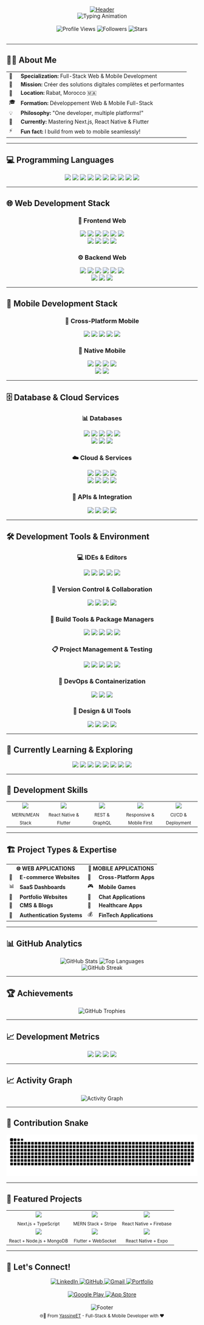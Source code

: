 <div align="center">
  <a href="https://github.com/YassineET">
    <img src="https://capsule-render.vercel.app/api?type=waving&color=gradient&customColorList=6,11,20&height=280&section=header&text=Yassine%20ET-TAHERY&fontSize=50&fontColor=ffffff&animation=twinkling&fontAlignY=38&desc=🌐%20Full-Stack%20Developer%20%7C%20📱%20Mobile%20Expert&descAlignY=65&descSize=20" alt="Header" />
  </a>
</div>

<div align="center">
  <img src="https://readme-typing-svg.herokuapp.com?font=Fira+Code&size=28&duration=2500&pause=800&color=58A6FF&center=true&vCenter=true&width=950&lines=🌐+Full-Stack+Web+Developer;📱+Cross-Platform+Mobile+Expert;⚡+React+%7C+React+Native+%7C+Flutter;🎨+Modern+UI%2FUX+Designer;🔥+Building+Web+%26+Mobile+Solutions" alt="Typing Animation" />
</div>

<div align="center">
  <br>
  <img src="https://komarev.com/ghpvc/?username=YassineET&color=58A6FF&style=for-the-badge&label=👥+VISITORS" alt="Profile Views" />
  <img src="https://img.shields.io/github/followers/YassineET?label=👥+FOLLOWERS&style=for-the-badge&color=FD7E14" alt="Followers" />
  <img src="https://img.shields.io/github/stars/YassineET?label=⭐+STARS&style=for-the-badge&color=FFD43B" alt="Stars" />
</div>

<br>

---

## 🙋‍♂️ **About Me**

<div align="center">
  <table>
    <tr>
      <td>🚀</td>
      <td><strong>Specialization:</strong> Full-Stack Web & Mobile Development</td>
    </tr>
    <tr>
      <td>🎯</td>
      <td><strong>Mission:</strong> Créer des solutions digitales complètes et performantes</td>
    </tr>
    <tr>
      <td>📍</td>
      <td><strong>Location:</strong> Rabat, Morocco 🇲🇦</td>
    </tr>
    <tr>
      <td>🎓</td>
      <td><strong>Formation:</strong> Développement Web & Mobile Full-Stack</td>
    </tr>
    <tr>
      <td>💡</td>
      <td><strong>Philosophy:</strong> "One developer, multiple platforms!"</td>
    </tr>
    <tr>
      <td>🌱</td>
      <td><strong>Currently:</strong> Mastering Next.js, React Native & Flutter</td>
    </tr>
    <tr>
      <td>⚡</td>
      <td><strong>Fun fact:</strong> I build from web to mobile seamlessly!</td>
    </tr>
  </table>
</div>

---

## 💻 **Programming Languages**

<div align="center">
<img src="https://img.shields.io/badge/JavaScript-F7DF1E?style=for-the-badge&logo=javascript&logoColor=black" />
<img src="https://img.shields.io/badge/TypeScript-007ACC?style=for-the-badge&logo=typescript&logoColor=white" />
<img src="https://img.shields.io/badge/Python-3776AB?style=for-the-badge&logo=python&logoColor=white" />
<img src="https://img.shields.io/badge/PHP-777BB4?style=for-the-badge&logo=php&logoColor=white" />
<img src="https://img.shields.io/badge/Java-ED8B00?style=for-the-badge&logo=openjdk&logoColor=white" />
<img src="https://img.shields.io/badge/Kotlin-0095D5?style=for-the-badge&logo=kotlin&logoColor=white" />
<img src="https://img.shields.io/badge/Swift-FA7343?style=for-the-badge&logo=swift&logoColor=white" />
<img src="https://img.shields.io/badge/Dart-0175C2?style=for-the-badge&logo=dart&logoColor=white" />
<img src="https://img.shields.io/badge/C%2B%2B-00599C?style=for-the-badge&logo=c%2B%2B&logoColor=white" />
<img src="https://img.shields.io/badge/C%23-239120?style=for-the-badge&logo=c-sharp&logoColor=white" />
</div>

---

## 🌐 **Web Development Stack**

<div align="center">

### 🎨 **Frontend Web**
<img src="https://img.shields.io/badge/HTML5-E34F26?style=for-the-badge&logo=html5&logoColor=white" />
<img src="https://img.shields.io/badge/CSS3-1572B6?style=for-the-badge&logo=css3&logoColor=white" />
<img src="https://img.shields.io/badge/React-20232A?style=for-the-badge&logo=react&logoColor=61DAFB" />
<img src="https://img.shields.io/badge/Next.js-000000?style=for-the-badge&logo=next.js&logoColor=white" />
<img src="https://img.shields.io/badge/Vue.js-35495E?style=for-the-badge&logo=vue.js&logoColor=4FC08D" />
<img src="https://img.shields.io/badge/Angular-DD0031?style=for-the-badge&logo=angular&logoColor=white" />
<br>
<img src="https://img.shields.io/badge/Tailwind_CSS-38B2AC?style=for-the-badge&logo=tailwind-css&logoColor=white" />
<img src="https://img.shields.io/badge/Bootstrap-563D7C?style=for-the-badge&logo=bootstrap&logoColor=white" />
<img src="https://img.shields.io/badge/SASS-hotpink?style=for-the-badge&logo=SASS&logoColor=white" />
<img src="https://img.shields.io/badge/Material--UI-0081CB?style=for-the-badge&logo=material-ui&logoColor=white" />

### ⚙️ **Backend Web**
<img src="https://img.shields.io/badge/Node.js-43853D?style=for-the-badge&logo=node.js&logoColor=white" />
<img src="https://img.shields.io/badge/Express.js-404D59?style=for-the-badge&logo=express&logoColor=white" />
<img src="https://img.shields.io/badge/PHP-777BB4?style=for-the-badge&logo=php&logoColor=white" />
<img src="https://img.shields.io/badge/Python-3776AB?style=for-the-badge&logo=python&logoColor=white" />
<img src="https://img.shields.io/badge/Flask-000000?style=for-the-badge&logo=flask&logoColor=white" />
<img src="https://img.shields.io/badge/Django-092E20?style=for-the-badge&logo=django&logoColor=white" />
<br>
<img src="https://img.shields.io/badge/Laravel-FF2D20?style=for-the-badge&logo=laravel&logoColor=white" />
<img src="https://img.shields.io/badge/FastAPI-005571?style=for-the-badge&logo=fastapi&logoColor=white" />
<img src="https://img.shields.io/badge/Spring_Boot-F2F4F9?style=for-the-badge&logo=spring-boot" />

</div>

---

## 📱 **Mobile Development Stack**

<div align="center">

### 🚀 **Cross-Platform Mobile**
<img src="https://img.shields.io/badge/React_Native-20232A?style=for-the-badge&logo=react&logoColor=61DAFB" />
<img src="https://img.shields.io/badge/Flutter-02569B?style=for-the-badge&logo=flutter&logoColor=white" />
<img src="https://img.shields.io/badge/Expo-1C1E24?style=for-the-badge&logo=expo&logoColor=#D04A37" />
<img src="https://img.shields.io/badge/Ionic-3880FF?style=for-the-badge&logo=ionic&logoColor=white" />
<img src="https://img.shields.io/badge/Xamarin-3199DC?style=for-the-badge&logo=xamarin&logoColor=white" />

### 📲 **Native Mobile**
<img src="https://img.shields.io/badge/Swift-FA7343?style=for-the-badge&logo=swift&logoColor=white" />
<img src="https://img.shields.io/badge/Objective--C-438EFF?style=for-the-badge&logo=apple&logoColor=white" />
<img src="https://img.shields.io/badge/Kotlin-0095D5?style=for-the-badge&logo=kotlin&logoColor=white" />
<img src="https://img.shields.io/badge/Java-ED8B00?style=for-the-badge&logo=openjdk&logoColor=white" />
<br>
<img src="https://img.shields.io/badge/SwiftUI-007AFF?style=for-the-badge&logo=swift&logoColor=white" />
<img src="https://img.shields.io/badge/Jetpack_Compose-4285F4?style=for-the-badge&logo=jetpack-compose&logoColor=white" />

</div>

---

## 🗄️ **Database & Cloud Services**

<div align="center">

### 📊 **Databases**
<img src="https://img.shields.io/badge/MySQL-005C84?style=for-the-badge&logo=mysql&logoColor=white" />
<img src="https://img.shields.io/badge/PostgreSQL-316192?style=for-the-badge&logo=postgresql&logoColor=white" />
<img src="https://img.shields.io/badge/MongoDB-4EA94B?style=for-the-badge&logo=mongodb&logoColor=white" />
<img src="https://img.shields.io/badge/SQLite-07405E?style=for-the-badge&logo=sqlite&logoColor=white" />
<img src="https://img.shields.io/badge/Redis-DC382D?style=for-the-badge&logo=redis&logoColor=white" />
<br>
<img src="https://img.shields.io/badge/Supabase-181818?style=for-the-badge&logo=supabase&logoColor=white" />
<img src="https://img.shields.io/badge/Oracle-F80000?style=for-the-badge&logo=oracle&logoColor=black" />
<img src="https://img.shields.io/badge/MariaDB-003545?style=for-the-badge&logo=mariadb&logoColor=white" />

### ☁️ **Cloud & Services**
<img src="https://img.shields.io/badge/Firebase-039BE5?style=for-the-badge&logo=Firebase&logoColor=white" />
<img src="https://img.shields.io/badge/Amazon_AWS-FF9900?style=for-the-badge&logo=amazonaws&logoColor=white" />
<img src="https://img.shields.io/badge/Microsoft_Azure-0089D0?style=for-the-badge&logo=microsoft-azure&logoColor=white" />
<img src="https://img.shields.io/badge/Google_Cloud-4285F4?style=for-the-badge&logo=google-cloud&logoColor=white" />
<br>
<img src="https://img.shields.io/badge/Vercel-000000?style=for-the-badge&logo=vercel&logoColor=white" />
<img src="https://img.shields.io/badge/Netlify-00C7B7?style=for-the-badge&logo=netlify&logoColor=white" />
<img src="https://img.shields.io/badge/Heroku-430098?style=for-the-badge&logo=heroku&logoColor=white" />
<img src="https://img.shields.io/badge/DigitalOcean-0080FF?style=for-the-badge&logo=DigitalOcean&logoColor=white" />

### 🔌 **APIs & Integration**
<img src="https://img.shields.io/badge/REST_API-02569B?style=for-the-badge&logo=fastapi&logoColor=white" />
<img src="https://img.shields.io/badge/GraphQL-E10098?style=for-the-badge&logo=graphql&logoColor=white" />
<img src="https://img.shields.io/badge/Stripe-008CDD?style=for-the-badge&logo=stripe&logoColor=white" />
<img src="https://img.shields.io/badge/PayPal-00457C?style=for-the-badge&logo=paypal&logoColor=white" />

</div>

---

## 🛠️ **Development Tools & Environment**

<div align="center">

### 💻 **IDEs & Editors**
<img src="https://img.shields.io/badge/Visual_Studio_Code-0078D4?style=for-the-badge&logo=visual%20studio%20code&logoColor=white" />
<img src="https://img.shields.io/badge/Android_Studio-3DDC84?style=for-the-badge&logo=android-studio&logoColor=white" />
<img src="https://img.shields.io/badge/Xcode-007ACC?style=for-the-badge&logo=Xcode&logoColor=white" />
<img src="https://img.shields.io/badge/WebStorm-000000?style=for-the-badge&logo=WebStorm&logoColor=white" />
<img src="https://img.shields.io/badge/IntelliJ_IDEA-000000.svg?style=for-the-badge&logo=intellij-idea&logoColor=white" />

### 🔧 **Version Control & Collaboration**
<img src="https://img.shields.io/badge/GIT-E44C30?style=for-the-badge&logo=git&logoColor=white" />
<img src="https://img.shields.io/badge/GitHub-100000?style=for-the-badge&logo=github&logoColor=white" />
<img src="https://img.shields.io/badge/GitLab-330F63?style=for-the-badge&logo=gitlab&logoColor=white" />
<img src="https://img.shields.io/badge/Bitbucket-0747a6?style=for-the-badge&logo=bitbucket&logoColor=white" />

### 🚀 **Build Tools & Package Managers**
<img src="https://img.shields.io/badge/npm-CB3837?style=for-the-badge&logo=npm&logoColor=white" />
<img src="https://img.shields.io/badge/Yarn-2C8EBB?style=for-the-badge&logo=yarn&logoColor=white" />
<img src="https://img.shields.io/badge/Webpack-8DD6F9?style=for-the-badge&logo=webpack&logoColor=black" />
<img src="https://img.shields.io/badge/Vite-B73BFE?style=for-the-badge&logo=vite&logoColor=FFD62E" />
<img src="https://img.shields.io/badge/Parcel-B93C00?style=for-the-badge&logo=parcel&logoColor=white" />

### 📋 **Project Management & Testing**
<img src="https://img.shields.io/badge/Postman-FF6C37?style=for-the-badge&logo=postman&logoColor=white" />
<img src="https://img.shields.io/badge/Insomnia-black?style=for-the-badge&logo=insomnia&logoColor=5849BE" />
<img src="https://img.shields.io/badge/Jest-323330?style=for-the-badge&logo=Jest&logoColor=white" />
<img src="https://img.shields.io/badge/ESLint-4B32C3?style=for-the-badge&logo=eslint&logoColor=white" />
<img src="https://img.shields.io/badge/Prettier-F7B93E?style=for-the-badge&logo=prettier&logoColor=black" />

### 🐳 **DevOps & Containerization**
<img src="https://img.shields.io/badge/Docker-2496ED?style=for-the-badge&logo=docker&logoColor=white" />
<img src="https://img.shields.io/badge/kubernetes-326ce5.svg?&style=for-the-badge&logo=kubernetes&logoColor=white" />
<img src="https://img.shields.io/badge/GitHub_Actions-2088FF?style=for-the-badge&logo=github-actions&logoColor=white" />

### 🎨 **Design & UI Tools**
<img src="https://img.shields.io/badge/Figma-F24E1E?style=for-the-badge&logo=figma&logoColor=white" />
<img src="https://img.shields.io/badge/Adobe%20XD-470137?style=for-the-badge&logo=Adobe%20XD&logoColor=#FF61F6" />
<img src="https://img.shields.io/badge/Canva-%2300C4CC.svg?&style=for-the-badge&logo=Canva&logoColor=white" />
<img src="https://img.shields.io/badge/Adobe%20Photoshop-31A8FF?style=for-the-badge&logo=Adobe%20Photoshop&logoColor=black" />

</div>

---

## 🚀 **Currently Learning & Exploring**

<div align="center">
  <img src="https://img.shields.io/badge/🌐_Next.js_14-Advanced-000000?style=for-the-badge&logo=next.js&logoColor=white" />
  <img src="https://img.shields.io/badge/📱_React_Native-Mastering-61DAFB?style=for-the-badge&logo=react&logoColor=black" />
  <img src="https://img.shields.io/badge/🦋_Flutter_3.0-Learning-02569B?style=for-the-badge&logo=flutter&logoColor=white" />
  <img src="https://img.shields.io/badge/⚡_TypeScript-Improving-3178C6?style=for-the-badge&logo=typescript&logoColor=white" />
  <img src="https://img.shields.io/badge/🐳_Docker-Exploring-2496ED?style=for-the-badge&logo=docker&logoColor=white" />
  <img src="https://img.shields.io/badge/☁️_AWS-Learning-232F3E?style=for-the-badge&logo=amazonaws&logoColor=white" />
  <img src="https://img.shields.io/badge/🔮_Three.js-3D_Web-000000?style=for-the-badge&logo=three.js&logoColor=white" />
  <img src="https://img.shields.io/badge/🤖_AI/ML-TensorFlow-FF6F00?style=for-the-badge&logo=tensorflow&logoColor=white" />
</div>

---

## 💪 **Development Skills**

<div align="center">
  <table>
    <tr>
      <td align="center" width="20%">
        <img src="https://img.shields.io/badge/-Full_Stack_Web-FF6B6B?style=for-the-badge" />
        <br><sub>MERN/MEAN Stack</sub>
      </td>
      <td align="center" width="20%">
        <img src="https://img.shields.io/badge/-Mobile_Apps-4ECDC4?style=for-the-badge" />
        <br><sub>React Native & Flutter</sub>
      </td>
      <td align="center" width="20%">
        <img src="https://img.shields.io/badge/-API_Development-45B7D1?style=for-the-badge" />
        <br><sub>REST & GraphQL</sub>
      </td>
      <td align="center" width="20%">
        <img src="https://img.shields.io/badge/-UI/UX_Design-9B59B6?style=for-the-badge" />
        <br><sub>Responsive & Mobile First</sub>
      </td>
      <td align="center" width="20%">
        <img src="https://img.shields.io/badge/-DevOps-FFA726?style=for-the-badge" />
        <br><sub>CI/CD & Deployment</sub>
      </td>
    </tr>
  </table>
</div>

---

## 🏗️ **Project Types & Expertise**

<div align="center">
  <table>
    <tr>
      <td colspan="2" align="center"><strong>🌐 WEB APPLICATIONS</strong></td>
      <td colspan="2" align="center"><strong>📱 MOBILE APPLICATIONS</strong></td>
    </tr>
    <tr>
      <td>🛒</td>
      <td><strong>E-commerce Websites</strong></td>
      <td>📱</td>
      <td><strong>Cross-Platform Apps</strong></td>
    </tr>
    <tr>
      <td>📊</td>
      <td><strong>SaaS Dashboards</strong></td>
      <td>🎮</td>
      <td><strong>Mobile Games</strong></td>
    </tr>
    <tr>
      <td>🎨</td>
      <td><strong>Portfolio Websites</strong></td>
      <td>💬</td>
      <td><strong>Chat Applications</strong></td>
    </tr>
    <tr>
      <td>📰</td>
      <td><strong>CMS & Blogs</strong></td>
      <td>🏥</td>
      <td><strong>Healthcare Apps</strong></td>
    </tr>
    <tr>
      <td>🔐</td>
      <td><strong>Authentication Systems</strong></td>
      <td>💰</td>
      <td><strong>FinTech Applications</strong></td>
    </tr>
  </table>
</div>

---

## 📊 **GitHub Analytics**

<div align="center">
  <img height="180em" src="https://github-readme-stats.vercel.app/api?username=YassineET&show_icons=true&theme=github_dark&hide_border=true&count_private=true&include_all_commits=true" alt="GitHub Stats" />
  <img height="180em" src="https://github-readme-stats.vercel.app/api/top-langs/?username=YassineET&layout=compact&theme=github_dark&hide_border=true&langs_count=8" alt="Top Languages" />
</div>

<div align="center">
  <img src="https://github-readme-streak-stats.herokuapp.com/?user=YassineET&theme=github-dark-blue&hide_border=true" alt="GitHub Streak" />
</div>

---

## 🏆 **Achievements**

<div align="center">
  <img src="https://github-profile-trophy.vercel.app/?username=YassineET&theme=darkhub&no-frame=true&no-bg=true&margin-w=4&column=7" alt="GitHub Trophies" />
</div>

---

## 📈 **Development Metrics**

<div align="center">
  <img src="https://img.shields.io/badge/🌐_Web_Projects-15+-success?style=for-the-badge" />
  <img src="https://img.shields.io/badge/📱_Mobile_Apps-8+-info?style=for-the-badge" />
  <img src="https://img.shields.io/badge/☁️_Deployed_Sites-20+-blue?style=for-the-badge" />
  <img src="https://img.shields.io/badge/⭐_Client_Rating-4.9/5-yellow?style=for-the-badge" />
</div>

---

## 📈 **Activity Graph**

<div align="center">
  <img src="https://github-readme-activity-graph.vercel.app/graph?username=YassineET&bg_color=0d1117&color=58a6ff&line=58a6ff&point=ffffff&area=true&hide_border=true" alt="Activity Graph" />
</div>

---

## 🐍 **Contribution Snake**

<div align="center">
  <picture>
    <source media="(prefers-color-scheme: dark)" srcset="https://raw.githubusercontent.com/platane/snk/output/github-contribution-grid-snake-dark.svg">
    <source media="(prefers-color-scheme: light)" srcset="https://raw.githubusercontent.com/platane/snk/output/github-contribution-grid-snake.svg">
    <img alt="github contribution grid snake animation" src="https://raw.githubusercontent.com/platane/snk/output/github-contribution-grid-snake.svg">
  </picture>
</div>

---

## 🎯 **Featured Projects**

<div align="center">
  <table>
    <tr>
      <td align="center">
        <img src="https://img.shields.io/badge/🌐-Portfolio_Website-FF6B6B?style=for-the-badge" />
        <br><sub>Next.js + TypeScript</sub>
      </td>
      <td align="center">
        <img src="https://img.shields.io/badge/🛒-E_Commerce_Full_Stack-4ECDC4?style=for-the-badge" />
        <br><sub>MERN Stack + Stripe</sub>
      </td>
      <td align="center">
        <img src="https://img.shields.io/badge/📱-Social_Media_App-45B7D1?style=for-the-badge" />
        <br><sub>React Native + Firebase</sub>
      </td>
    </tr>
    <tr>
      <td align="center">
        <img src="https://img.shields.io/badge/📊-Dashboard_SaaS-9B59B6?style=for-the-badge" />
        <br><sub>React + Node.js + MongoDB</sub>
      </td>
      <td align="center">
        <img src="https://img.shields.io/badge/💬-Chat_Application-FFA726?style=for-the-badge" />
        <br><sub>Flutter + WebSocket</sub>
      </td>
      <td align="center">
        <img src="https://img.shields.io/badge/🎮-Mobile_Game-66BB6A?style=for-the-badge" />
        <br><sub>React Native + Expo</sub>
      </td>
    </tr>
  </table>
</div>

---

## 💬 **Let's Connect!**

<div align="center">
  <a href="https://www.linkedin.com/in/yasine-et-tahery-159790324/">
    <img src="https://img.shields.io/badge/LinkedIn-0077B5?style=for-the-badge&logo=linkedin&logoColor=white" alt="LinkedIn" />
  </a>
  <a href="https://github.com/YassineET">
    <img src="https://img.shields.io/badge/GitHub-181717?style=for-the-badge&logo=github&logoColor=white" alt="GitHub" />
  </a>
  <a href="mailto:yassineettahery@gmail.com">
    <img src="https://img.shields.io/badge/Gmail-D14836?style=for-the-badge&logo=gmail&logoColor=white" alt="Gmail" />
  </a>
  <a href="https://yassineet-portfolio.vercel.app">
    <img src="https://img.shields.io/badge/Portfolio-FF5722?style=for-the-badge&logo=web&logoColor=white" alt="Portfolio" />
  </a>
</div>

<br>

<div align="center">
  <a href="https://play.google.com/store/apps/developer?id=YassineET">
    <img src="https://img.shields.io/badge/Google_Play-414141?style=for-the-badge&logo=google-play&logoColor=white" alt="Google Play" />
  </a>
  <a href="https://apps.apple.com/developer/yassineet">
    <img src="https://img.shields.io/badge/App_Store-0D96F6?style=for-the-badge&logo=app-store&logoColor=white" alt="App Store" />
  </a>
</div>

<br>

<div align="center">
  <img src="https://capsule-render.vercel.app/api?type=waving&color=gradient&customColorList=6,11,20&height=100&section=footer" alt="Footer" />
</div>

<div align="center">
  <sub>🌐📱 From <a href="https://github.com/YassineET">YassineET</a> - Full-Stack & Mobile Developer with ❤️</sub>
</div>
